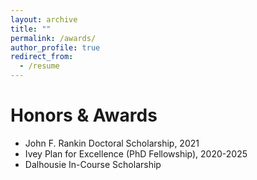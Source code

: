 ```yaml
---
layout: archive
title: ""
permalink: /awards/
author_profile: true
redirect_from:
  - /resume
---
```


Honors & Awards
======
* John F. Rankin Doctoral Scholarship, 2021
* Ivey Plan for Excellence (PhD Fellowship), 2020-2025
* Dalhousie In-Course Scholarship

